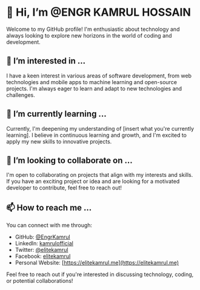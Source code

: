 # 👋 Hi, I’m @ENGR KAMRUL HOSSAIN

Welcome to my GitHub profile! I'm enthusiastic about technology and always looking to explore new horizons in the world of coding and development.

## 👀 I’m interested in ...

I have a keen interest in various areas of software development, from web technologies and mobile apps to machine learning and open-source projects. I'm always eager to learn and adapt to new technologies and challenges.

## 🌱 I’m currently learning ...

Currently, I'm deepening my understanding of [insert what you're currently learning]. I believe in continuous learning and growth, and I'm excited to apply my new skills to innovative projects.

## 💞️ I’m looking to collaborate on ...

I'm open to collaborating on projects that align with my interests and skills. If you have an exciting project or idea and are looking for a motivated developer to contribute, feel free to reach out!

## 📫 How to reach me ...

You can connect with me through:

- GitHub: [@EngrKamrul](https://github.com/EngrKamrul)
- LinkedIn: [kamrulofficial](https://www.linkedin.com/in/kamrulofficial)
- Twitter: [@elitekamrul](https://twitter.com/elitekamrul)
- Facebook: [elitekamrul](https://www.facebook.com/elitekamrul)
- Personal Website: [https://elitekamrul.me](https://elitekamrul.me)

Feel free to reach out if you're interested in discussing technology, coding, or potential collaborations!

<!---
EngrKamrul/EngrKamrul is a ✨ special ✨ repository because its `README.md` (this file) appears on your GitHub profile.
You can click the Preview link to take a look at your changes.
--->
